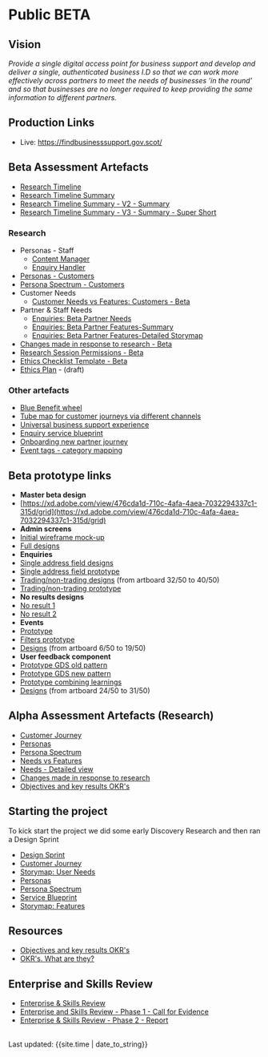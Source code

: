 # Public BETA

## Vision
_Provide a single digital access point for business support and develop and deliver a single, authenticated business I.D so that we can work more effectively across partners to meet the needs of businesses 'in the round' and so that businesses are no longer required to keep providing the same information to different partners._


## Production Links
- Live: <a href="https://findbusinesssupport.gov.scot/">https://findbusinesssupport.gov.scot/</a>

## Beta Assessment Artefacts
- [Research Timeline](timeline/)
- [Research Timeline Summary](timelinelight/)
- [Research Timeline Summary - V2 - Summary](timelinelight2/)
- [Research Timeline Summary - V3 - Summary - Super Short](timelinelight3/)

  
### Research
- Personas - Staff
  - [Content Manager](/files/persona-Al-content.PNG)
  - [Enquiry Handler](/files/persona-Jo-enquiry-handling.PNG)
- [Personas - Customers](/files/PersonasNov2019.pdf)
- [Persona Spectrum - Customers](/files/SEPspectrum.pdf)
- Customer Needs
  - [Customer Needs vs Features: Customers - Beta](/files/SEPneedsFEATURES.pdf)
- Partner & Staff Needs  
  - [Enquiries: Beta Partner Needs](/files/SEP_Beta_Partner_Needs_Enquiries.pdf)
  - [Enquiries: Beta Partner Features-Summary](/files/SEP_Beta_Enquiry_handling_Features.pdf)
  - [Enquiries: Beta Partner Features-Detailed Storymap](/files/SEP_Enquiries_Beta_Features_Detailed.pdf)
- [Changes made in response to research - Beta](files/SEPchanges_Beta_V3.pdf)
- [Research Session Permissions - Beta](files/Research_Permissions_v2.pdf)
- [Ethics Checklist Template - Beta](files/Research_Ethics_Checklist_and_Guidance.pdf)
- [Ethics Plan](files/SEP_Ethics_Plan.pdf) - (draft)

### Other artefacts
- [Blue Benefit wheel](/files/SEP-Solar-system-of-SEP-Beta.pdf)
- [Tube map for customer journeys via different channels](/files/SEPtubeMap-channels7.pdf)
- [Universal business support experience](/files/BusinessSupportCustomerJourneyMapv3.pdf)
- [Enquiry service blueprint](/files/SEPservice-blueprint-enquiry-handling-21-10-2019.pdf)
- [Onboarding new partner journey](/files/SEP-NewPartnerJourney-oct.pdf)
- [Event tags - category mapping](/files/SEP-EventsTags.pdf)

## Beta prototype links
- **Master beta design**
- [https://xd.adobe.com/view/476cda1d-710c-4afa-4aea-7032294337c1-315d/grid](https://xd.adobe.com/view/476cda1d-710c-4afa-4aea-7032294337c1-315d/grid)
- **Admin screens**
- [Initial wireframe mock-up](https://xd.adobe.com/view/5a465b5e-0e48-443a-6890-0daa89670e26-2c77/grid)
- [Full designs](https://xd.adobe.com/view/90a613ec-bc63-4c9d-771a-7ca2e9eaa1df-e697/grid)
- **Enquiries**
- [Single address field designs](https://xd.adobe.com/view/fe6c9e4b-1497-4a47-7583-59688a265f35-885d/grid/)
- [Single address field prototype](https://dlrfe2.axshare.com)
- [Trading/non-trading designs](https://xd.adobe.com/view/476cda1d-710c-4afa-4aea-7032294337c1-315d/screen/e28f8c21-af80-4eec-b1f9-539a987b1a05/Contact-us-trading-load-state-) (from artboard 32/50 to 40/50)
- [Trading/non-trading prototype](https://ycq5at.axshare.com)
- **No results designs**
- [No result 1](https://xd.adobe.com/view/476cda1d-710c-4afa-4aea-7032294337c1-315d/screen/eed98906-d37c-4a60-ba73-60a619f13c5f/Results-page-no-support-options-message)
- [No result 2](https://xd.adobe.com/view/476cda1d-710c-4afa-4aea-7032294337c1-315d/screen/15533614-85cd-4b0d-8f4a-ae1676b5b67e/Results-page-mobile-1)
- **Events**
- [Prototype](https://xd.adobe.com/view/6055ce74-a142-4982-4766-d35e833aee7f-1664/?fullscreen)
- [Filters prototype](https://s48f6s.axshare.com)
- [Designs](https://xd.adobe.com/view/476cda1d-710c-4afa-4aea-7032294337c1-315d/screen/e07b3654-3033-4e7d-8f07-d1e70bd4d60a/Results-page-Events-selected) (from artboard 6/50 to 19/50)
- **User feedback component**
- [Prototype GDS old pattern](https://i3950z.axshare.com)
- [Prototype GDS new pattern](https://lis9wi.axshare.com)
- [Prototype combining learnings](https://s8xaxo.axshare.com)
- [Designs](https://xd.adobe.com/view/476cda1d-710c-4afa-4aea-7032294337c1-315d/screen/2d9cdbb5-d353-43de-a740-920912132684/Support-detail-page-showing-user-feedback-componen) (from artboard 24/50 to 31/50)

## Alpha Assessment Artefacts (Research)
- [Customer Journey](/files/SingleEntryJourney.pdf)
- [Personas](/files/SEPpersonas3.pdf)
- [Persona Spectrum](/files/SEPspectrum.pdf)
- [Needs vs Features](/files/SEPneedsFEATURES.pdf)
- [Needs - Detailed view](/files/NEEDS_DETAILED.pdf)
- [Changes made in response to research](/files/SEP_Changes.pdf)
- [Objectives and key results OKR's](/files/SEPOKR.pdf)

## Starting the project
To kick start the project we did some early Discovery Research and then ran a Design Sprint
- [Design Sprint](/files/5day.png)
- [Customer Journey](/files/SingleEntryJourney.pdf)
- [Storymap: User Needs ](/files/SEPNeeds.pdf)
- [Personas](/files/SEPpersonas3.pdf)
- [Persona Spectrum](/files/SEPspectrum.pdf)
- [Service Blueprint](/files/SEPblueprint.pdf)
- [Storymap: Features ](/files/SEPfeatures.pdf)

## Resources
- [Objectives and key results OKR's](/files/SEPOKR.pdf)
- [OKR's. What are they?](https://rework.withgoogle.com/guides/set-goals-with-okrs/steps/introduction/)

## Enterprise and Skills Review

- [Enterprise & Skills Review](https://www.gov.scot/policies/economic-growth/enterprise-and-skills-review/)
- [Enterprise and Skills Review - Phase 1 - Call for Evidence](https://www.gov.scot/publications/enterprise-skills-review-report-phase-1/pages/1/)
- [Enterprise & Skills Review - Phase 2 - Report](https://www.gov.scot/publications/enterprise-skills-review-report-phase-2/)

<br>
<div>Last updated: {{site.time | date_to_string}}</div>
